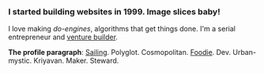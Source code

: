 ### I started building websites in 1999. Image slices baby! 
I love making _do-engines_, algorithms that get things done. I'm a serial entrepreneur and [venture builder](https://rainmade.org).

**The profile paragraph**: [Sailing](https://yachtemoceans.com/amel-50/). 
Polyglot. 
Cosmopolitan. 
[Foodie](https://burgerandbeyond.co.uk/). 
Dev. Urban-mystic. Kriyavan. Maker. Steward.
